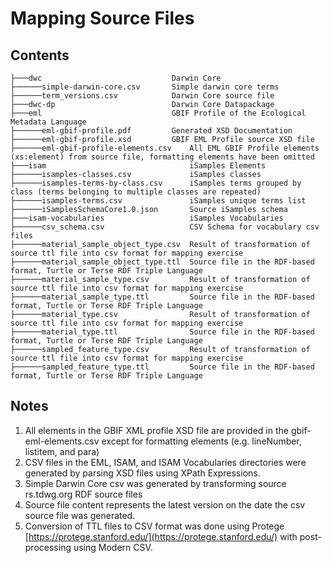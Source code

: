 # Mapping Source Files

## Contents
```
├───dwc                             Darwin Core
├──────simple-darwin-core.csv       Simple darwin core terms
├──────term_versions.csv            Darwin Core source file
├───dwc-dp                          Darwin Core Datapackage
├───eml                             GBIF Profile of the Ecological Metadata Language
├──────eml-gbif-profile.pdf         Generated XSD Documentation
├──────eml-gbif-profile.xsd         GBIF EML Profile source XSD file
├──────eml-gbif-profile-elements.csv    All EML GBIF Profile elements (xs:element) from source file, formatting elements have been omitted
├───isam                                iSamples Elements
├──────isamples-classes.csv             iSamples classes
├──────isamples-terms-by-class.csv      iSamples terms grouped by class (terms belonging to multiple classes are repeated)
├──────isamples-terms.csv               iSamples unique terms list
├──────iSamplesSchemaCore1.0.json       Source iSamples schema
├───isam-vocabularies                   iSamples Vocabularies
├──────csv_schema.csv			        CSV Schema for vocabulary csv files
├──────material_sample_object_type.csv	Result of transformation of source ttl file into csv format for mapping exercise
├──────material_sample_object_type.ttl	Source file in the RDF-based format, Turtle or Terse RDF Triple Language
├──────material_sample_type.csv			Result of transformation of source ttl file into csv format for mapping exercise
├──────material_sample_type.ttl			Source file in the RDF-based format, Turtle or Terse RDF Triple Language
├──────material_type.csv				Result of transformation of source ttl file into csv format for mapping exercise
├──────material_type.ttl				Source file in the RDF-based format, Turtle or Terse RDF Triple Language
├──────sampled_feature_type.csv			Result of transformation of source ttl file into csv format for mapping exercise
├──────sampled_feature_type.ttl			Source file in the RDF-based format, Turtle or Terse RDF Triple Language
```

## Notes
1. All elements in the GBIF XML profile XSD file are provided in the gbif-eml-elements.csv except for formatting elements (e.g. lineNumber, listitem, and para)
2. CSV files in the EML, ISAM, and ISAM Vocabularies directories were generated by parsing XSD files using XPath Expressions.
3. Simple Darwin Core csv was generated by transforming source rs.tdwg.org RDF source files
4. Source file content represents the latest version on the date the csv source file was generated.
5. Conversion of TTL files to CSV format was done using Protege [https://protege.stanford.edu/](https://protege.stanford.edu/) with post-processing using Modern CSV.
